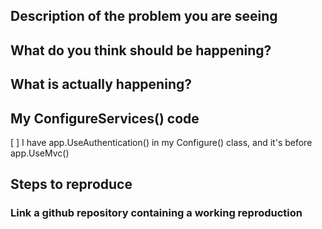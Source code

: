 <!--
Fill in the following when creating an issue
--------------------------------------------
-->
## Description of the problem you are seeing

<!--(Fill in)-->

## What do you think should be happening?

<!--(Fill in)-->

## What is actually happening?

<!--(Fill in)-->

## My ConfigureServices() code

[ ] I have app.UseAuthentication() in my Configure() class, and it's before app.UseMvc()

<!--
    Paste this from your startup.cs file
-->

## Steps to reproduce

<!--(Fill in)-->

### Link a github repository containing a working reproduction

<!--(Optional)-->
